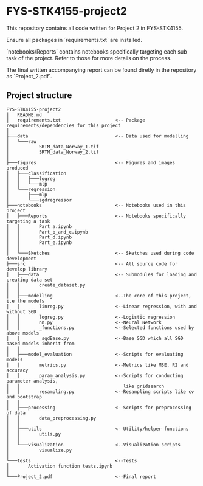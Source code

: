 # FYS-STK4155-project2
This repository contains all code written for Project 2 in FYS-STK4155.

Ensure all packages in ´requirements.txt` are installed.

´notebooks/Reports´ contains notebooks specifically targeting each sub task of the project.
Refer to those for more details on the process.

The final written accompanying report can be found diretly in the repository as ´Project_2.pdf´.

Project structure
------------
 ```
FYS-STK4155-project2
│   README.md
│   requirements.txt                    <-- Package requirements/dependencies for this project
│
├───data                                <-- Data used for modelling
│   └───raw
│           SRTM_data_Norway_1.tif
│           SRTM_data_Norway_2.tif
│
├───figures                             <-- Figures and images produced
│   ├───classification
│   │   ├───logreg
│   │   └───mlp
│   └───regression
│       ├───mlp
│       └───sgdregressor
├───notebooks                           <-- Notebooks used in this project
│   ├───Reports                         <-- Notebooks specifically targeting a task
│   │       Part a.ipynb
│   │       Part_b_and_c.ipynb
│   │       Part_d.ipynb
│   │       Part_e.ipynb
│   │
│   └───Sketches                        <-- Sketches used during code development
├───src                                 <-- All source code for develop library
│   ├───data                            <-- Submodules for loading and creating data set
│   │       create_dataset.py
│   │
│   ├───modelling                       <--The core of this project, i.e the models
│   │       linreg.py                   <--Linear regression, with and without SGD
│   │       logreg.py                   <--Logistic regression
│   │       nn.py                       <--Neural Network
│   │       _functions.py               <--Selected functions used by above models
│   │       _sgdBase.py                 <--Base SGD which all SGD based models inherit from
│   │
│   ├───model_evaluation                <--Scripts for evaluating models
│   │       metrics.py                  <--Metrics like MSE, R2 and accuracy
│   │       param_analysis.py           <--Scripts for conducting parameter analysis,
│   │                                      like gridsearch
│   │       resampling.py               <--Resampling scripts like cv and bootstrap
│   │
│   ├───processing                      <--Scripts for preprocessing of data
│   │       data_preprocessing.py
│   │
│   ├───utils                           <--Utility/helper functions
│   │       utils.py
│   │
│   └───visualization                   <--Visualization scripts
│           visualize.py
│
└───tests                               <--Tests
│       Activation function tests.ipynb
│
└───Project_2.pdf                       <--Final report
```        
